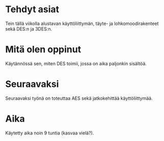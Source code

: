 # Tehdyt asiat
Tein tällä viikolla alustavan käyttöliittymän, täyte- ja lohkomoodirakenteet sekä DES:n ja 3DES:n.

# Mitä olen oppinut
Käytännössä sen, miten DES toimii, jossa on aika paljonkin sisältöä.

# Seuraavaksi
Seuraavaksi työnä on toteuttaa AES sekä jatkokehittää käyttöliittymää.

# Aika
Käytetty aika noin 9 tuntia (kasvaa vielä?).
